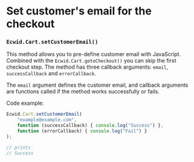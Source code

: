 # Set customer's email for the checkout

### `Ecwid.Cart.setCustomerEmail()`

This method allows you to pre-define customer email with JavaScript. Combined with the `Ecwid.Cart.gotoCheckout()` you can skip the first checkout step. The method has three callback arguments: `email`, `successCallback` and `errorCallback`.

The `email` argument defines the customer email, and callback arguments are functions called if the method works successfully or fails.

Code example:

```javascript
Ecwid.Cart.setCustomerEmail(
    "example@example.com",
    function (successCallback) { console.log("Success") },
    function (errorCallback) { console.log("Fail") }
);

// prints
// Success
```
